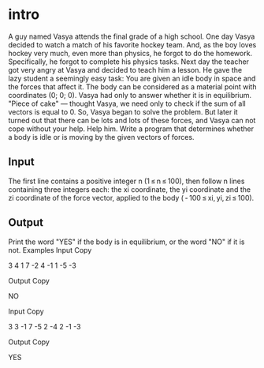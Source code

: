# intro

A guy named Vasya attends the final grade of a high school. One day Vasya decided to watch a match of his favorite hockey team. And, as the boy loves hockey very much, even more than physics, he forgot to do the homework. Specifically, he forgot to complete his physics tasks. Next day the teacher got very angry at Vasya and decided to teach him a lesson. He gave the lazy student a seemingly easy task: You are given an idle body in space and the forces that affect it. The body can be considered as a material point with coordinates (0; 0; 0). Vasya had only to answer whether it is in equilibrium. "Piece of cake" — thought Vasya, we need only to check if the sum of all vectors is equal to 0. So, Vasya began to solve the problem. But later it turned out that there can be lots and lots of these forces, and Vasya can not cope without your help. Help him. Write a program that determines whether a body is idle or is moving by the given vectors of forces.

## Input

The first line contains a positive integer n (1 ≤ n ≤ 100), then follow n lines containing three integers each: the xi coordinate, the yi coordinate and the zi coordinate of the force vector, applied to the body ( - 100 ≤ xi, yi, zi ≤ 100).

## Output

Print the word "YES" if the body is in equilibrium, or the word "NO" if it is not.
Examples
Input
Copy

3
4 1 7
-2 4 -1
1 -5 -3

Output
Copy

NO

Input
Copy

3
3 -1 7
-5 2 -4
2 -1 -3

Output
Copy

YES
